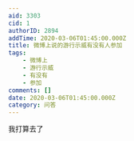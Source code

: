```yaml
---
aid: 3303
cid: 1
authorID: 2894
addTime: 2020-03-06T01:45:00.000Z
title: 微博上说的游行示威有没有人参加
tags:
    - 微博上
    - 游行示威
    - 有没有
    - 参加
comments: []
date: 2020-03-06T01:45:00.000Z
category: 问答
---
```


我打算去了

